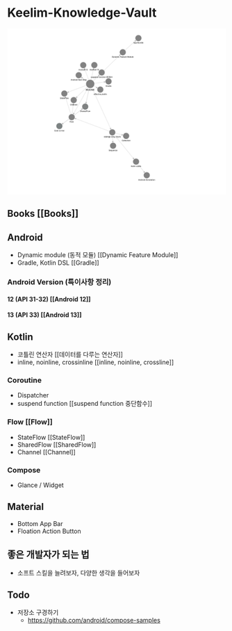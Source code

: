 # Keelim-Knowledge-Vault
![graph](./res/nodes.png)

## Books [[Books]]
## Android
- Dynamic module (동적 모듈) [[Dynamic Feature Module]]
- Gradle, Kotlin DSL [[Gradle]]

### Android Version (특이사항 정리)
#### 12 (API 31-32) [[Android 12]]
#### 13 (API 33) [[Android 13]]

## Kotlin
- 코틀린 연산자 [[데이터를 다루는 연산자]]
- inline, noinline, crossinline [[inline, noinline, crossline]]
### Coroutine
- Dispatcher 
- suspend function [[suspend function 중단함수]]
### Flow [[Flow]]
- StateFlow [[StateFlow]]
- SharedFlow [[SharedFlow]]
- Channel [[Channel]]
### Compose
- Glance /  Widget

## Material
- Bottom App Bar
- Floation Action Button
## 좋은 개발자가 되는 법
- 소프트 스킬을 늘려보자, 다양한 생각을 들어보자
## Todo
- 저장소 구경하기
	- https://github.com/android/compose-samples